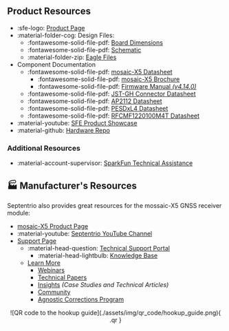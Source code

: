 ## Product Resources

* :sfe-logo: [Product Page](https://www.sparkfun.com/products/23088)
* :material-folder-cog: Design Files:
	* :fontawesome-solid-file-pdf: [Board Dimensions](./assets/board_files/dimensions.pdf)
	* :fontawesome-solid-file-pdf: [Schematic](./assets/board_files/schematic.pdf)
	* :material-folder-zip: [Eagle Files](./assets/board_files/eagle_files.zip)
* Component Documentation
	* :fontawesome-solid-file-pdf: [mosaic-X5 Datasheet](./assets/component_documentation/mosaic_hardware_manual_v1.8.0.pdf)
		* :fontawesome-solid-file-pdf: [mosaic-X5 Brochure](./assets/component_documentation/Septentrio_mosaic-X5_LR.pdf)
		* :fontawesome-solid-file-pdf: [Firmware Manual *(v4.14.0)*](./assets/component_documentation/firmware/mosaic-X5_firmware_v4.14.0_reference_guide.pdf)
	* :fontawesome-solid-file-pdf: [JST-GH Connector Datasheet](./assets/component_documentation/JST-GH_datasheet.pdf)
	* :fontawesome-solid-file-pdf: [AP2112 Datasheet](./assets/component_documentation/AP2112.pdf)
	* :fontawesome-solid-file-pdf: [PESDxL4 Datasheet](./assets/component_documentation/PESDXL4UF_G_W.pdf)
	* :fontawesome-solid-file-pdf: [RFCMF1220100M4T Datasheet](./assets/component_documentation/watcs00941_1-2271498.pdf)
* :material-youtube: [SFE Product Showcase](https://youtu.be/I0sJSTlUF_E)
* :material-github: [Hardware Repo](https://github.com/sparkfun/SparkFun_GNSS_mosaic-X5)


### Additional Resources

* :material-account-supervisor: [SparkFun Technical Assistance](https://www.sparkfun.com/technical_assistance)


## 🏭&nbsp;Manufacturer's Resources
Septentrio also provides great resources for the mossaic-X5 GNSS receiver module:

* [mosaic-X5 Product Page](https://www.septentrio.com/en/products/gps/gnss-receiver-modules/mosaic-x5)
* :material-youtube: [Septentrio YouTube Channel](https://www.youtube.com/channel/UCrA9wMw1y1f-KeOnnhq4lrA/feed)
* [Support Page](https://www.septentrio.com/en/support)
	* :material-head-question: [Technical Support Portal](https://customersupport.septentrio.com/s/)
		* :material-head-lightbulb: [Knowledge Base](https://customersupport.septentrio.com/s/topiccatalog)
	* [Learn More](https://www.septentrio.com/en/learn-more)
		* [Webinars](https://www.septentrio.com/en/learn-more/webinars)
		* [Technical Papers](https://www.septentrio.com/en/learn-more/technical-papers)
		* [Insights](https://www.septentrio.com/en/learn-more/insights) *(Case Studies and Technical Articles)*
		* [Community](https://www.septentrio.com/en/learn-more/community)
		* [Agnostic Corrections Program](https://www.septentrio.com/en/products/correction-services/precise-point-positioning-services-land/agnostic-corrections-program-gnss-correction-services)


<center>
![QR code to the hookup guide](./assets/img/qr_code/hookup_guide.png){ .qr }
</center>

